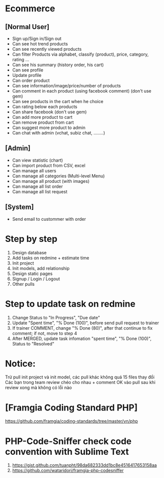 # Ecommerce

## [Normal User]
- Sign up/Sign in/Sign out
- Can see hot trend products 
- Can see recently viewed products
- Can filter Products via alphabet, classify (product), price, category, rating …
- Can see his summary (history order, his cart)
- Can see profile
- Update profile
- Can order product
- Can see information/image/price/number of products
- Can comment in each product (using facebook comment) (don't use gem)
- Can see products in the cart when he choice
- Can rating below each products
- Can share facebook (don't use gem)
- Can add more product to cart
- Can remove product from cart
- Can suggest more product to admin
- Can chat with admin (vchat, subiz chat, ........)

## [Admin]
- Can view statistic (chart)
- Can import product from CSV, excel
- Can manage all users
- Can manage all categories (Multi-level Menu)
- Can manage all product (with images)
- Can manage all list order
- Can manage all list request

## [System]
- Send email to custommer with order

# Step by step
1. Design database
2. Add tasks on redmine + estimate time
3. Init project
4. Init models, add relationship
5. Design static pages
6. Signup / Login / Logout
7. Other pulls

# Step to update task on redmine
1. Change Status to "In Progress", "Due date"
2. Update  "Spent time", "% Done (100)",  before send pull request to trainer 
3. If trainer COMMENT, change "% Done (80)", after that continue to fix comment; if not, move to step 4
4. After MERGED, update task infomation "spent time", "% Done (100)", Status to "Resolved" 

# Notice: 
Trừ pull init project và init model, các pull khác không quá 15 files thay đổi
Các bạn trong team review chéo cho nhau + comment OK vào pull sau khi review xong mà không có lỗi nào

# [Framgia Coding Standard PHP]
https://github.com/framgia/coding-standards/tree/master/vn/php

# PHP-Code-Sniffer check code convention with Sublime Text 
1. https://gist.github.com/tuanpht/98da682333dd1bc8e4516417653158aa 
2. https://github.com/wataridori/framgia-php-codesniffer
